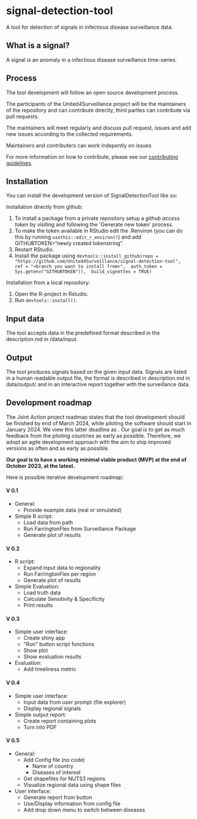 # signal-detection-tool
A tool for detection of signals in infectious disease surveillance data. 

## What is a signal?
A signal is an anomaly in a infectious disease surveillance time-series.

## Process
The tool development will follow an open source development process.

The participants of the United4Surveillance project will be the maintainers of the repository and can contribute directly, third parties can contribute via pull requests.

The maintainers will meet regularly and discuss pull request, issues and add new issues according to the collected requirements.

Maintainers and contributers can work indepently on issues.

For more information on how to contribute, please see our [contributing guidelines](https://github.com/United4Surveillance/signal-detection-tool/blob/main/CONTRIBUTING.md).

## Installation

You can install the development version of SignalDetectionTool like so:

Installation directly from github:

1.  To install a package from a private repository setup a *github access token* by visiting [](https://github.com/settings/tokens) and following the       'Generate new token' process.
2.  To make the token available in RStudio edit the .Renviron (you can do this by running `usethis::edit_r_environ()`) and add
    GITHUBTOKEN=“newly created tokenstring”.
3.  Restart RStudio.
4.  Install the package using
    `devtools::install_github(repo = "https://github.com/United4Surveillance/signal-detection-tool", 
                              ref = "<branch you want to install from>", 
                              auth_token = Sys.getenv("GITHUBTOKEN")), 
                              build_vignettes = TRUE)`

Installation from a local repository:

1. Open the R-project in Rstudio.
2. Run `devtools::install()`. 

## Input data
The tool accepts data in the predefined format described in the description.md in /data/input. 

## Output
The tool produces signals based on the given input data. Signals are listed in a human readable output file, the format is described in description.md in data/output/ and in an interactive report together with the surveillance data.

## Development roadmap
The Joint Action project roadmap states that the tool development should be finished by end of March 2024, while piloting the software should start in January 2024.
We view this latter deadline as . Our goal is to get as much feedback from the piloting countries as early as possible.
Therefore, we adopt an agile development approach with the aim to ship improved versions as often and as early as possible. 

**Our goal is to have a working minimal viable product (MVP) at the end of October 2023, at the latest.**

Here is possible iterative development roadmap:

#### V 0.1
* General:
	* Provide example data (real or simulated)
* Simple R script:
	* Load data from path
	* Run FarringtonFlex from Surveillance Package
    * Generate plot of results

#### V 0.2
* R script:
	* Expand input data to regionality
	* Run FarringtonFlex per region
	* Generate plot of results
* Simple Evaluation:
	* Load truth data
    * Calculate Sensitivity & Specificity
    * Print results

#### V 0.3
* Simple user interface:
	* Create shiny app
	* "Run" button script functions
	* Show plot
	* Show evaluation results
* Evaluation:
  * Add timeliness metric

#### V 0.4
* Simple user interface:
	* Input data from user prompt (file explorer)
	* Display regional signals
* Simple output report:
	* Create report containing plots
	* Turn into PDF

#### V 0.5
* General:
	* Add Config file (no code)
		* Name of country
		* Diseases of interest
	* Get shapefiles for NUTS3 regions
	* Visualize regional data using shape files
* User interface:
	* Generate report from button
	* Use/Display information from config file 
    * Add drop down menu to  switch between diseases
